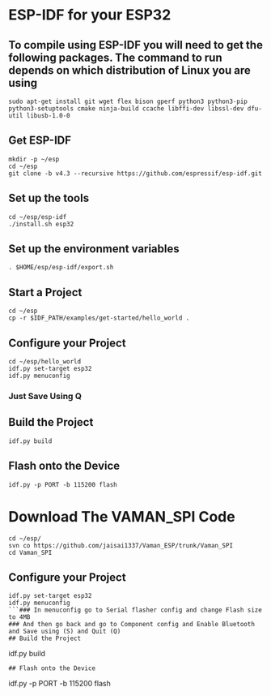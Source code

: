 # ESP-IDF for your ESP32
## To compile using ESP-IDF you will need to get the following packages. The command to run depends on which distribution of Linux you are using 
```
sudo apt-get install git wget flex bison gperf python3 python3-pip python3-setuptools cmake ninja-build ccache libffi-dev libssl-dev dfu-util libusb-1.0-0
```
## Get ESP-IDF
```
mkdir -p ~/esp
cd ~/esp
git clone -b v4.3 --recursive https://github.com/espressif/esp-idf.git
```
## Set up the tools
```
cd ~/esp/esp-idf
./install.sh esp32
```
## Set up the environment variables
```
. $HOME/esp/esp-idf/export.sh
```
## Start a Project 
```
cd ~/esp
cp -r $IDF_PATH/examples/get-started/hello_world .
```
## Configure your Project
```
cd ~/esp/hello_world
idf.py set-target esp32
idf.py menuconfig
```
### Just Save Using Q
## Build the Project
```
idf.py build
```
## Flash onto the Device
```
idf.py -p PORT -b 115200 flash
```
# Download The VAMAN_SPI Code
```
cd ~/esp/
svn co https://github.com/jaisai1337/Vaman_ESP/trunk/Vaman_SPI
cd Vaman_SPI
```
## Configure your Project
```
idf.py set-target esp32
idf.py menuconfig
```### In menuconfig go to Serial flasher config and change Flash size to 4MB
### And then go back and go to Component config and Enable Bluetooth and Save using (S) and Quit (Q) 
## Build the Project
```
idf.py build
```
## Flash onto the Device
```
idf.py -p PORT -b 115200 flash
```


